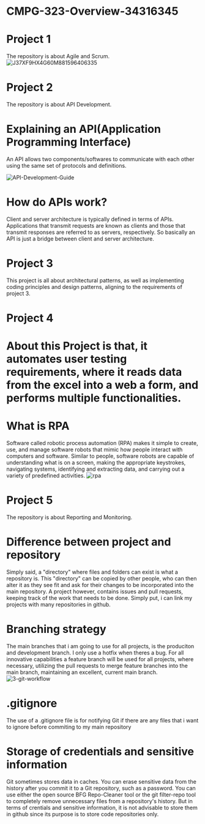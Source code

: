# CMPG-323-Overview-34316345

# Project 1
The repository is about Agile and Scrum.
![J37XF9HX4G60M881596406335](https://user-images.githubusercontent.com/90796051/202502005-ad8a9151-b351-4209-a355-f2148e3004f6.gif)

# Project 2
The repository is about API Development.
# Explaining an API(Application Programming Interface)
An API allows two components/softwares to communicate with each other using the same set of protocols and definitions.

![API-Development-Guide](https://user-images.githubusercontent.com/90796051/188511961-3fb82a25-f5a5-4282-a078-088796fb740a.png)
# How do APIs work?
Client and server architecture is typically defined in terms of APIs.
Applications that transmit requests are known as clients and those that transmit responses are referred to as servers, respectively.
So basically an API is just a bridge between client and server architecture.

# Project 3
This project is all about architectural patterns, as well as implementing coding principles and design patterns, aligning to the requirements of project 3.

# Project 4
# About this Project is that, it automates user testing requirements, where it reads data from the excel into a web a form, and performs multiple functionalities.

# What is RPA
Software called robotic process automation (RPA) makes it simple to create, use, and manage software robots that mimic how people interact with computers and software. Similar to people, software robots are capable of understanding what is on a screen, making the appropriate keystrokes, navigating systems, identifying and extracting data, and carrying out a variety of predefined activities.
![rpa](https://user-images.githubusercontent.com/90796051/198240372-d1ddfaf8-b247-45cb-ac5e-a1223e79aa8b.png)

# Project 5
The repository is about Reporting and Monitoring.

# Difference between project and repository
Simply said, a "directory" where files and folders can exist is what a repository is. This "directory" can be copied by other people, who can then alter it as they see fit and ask for their changes to be incorporated into the main repository. A project however, contains issues and pull requests, keeping track of the work that needs to be done. Simply put, i can link my projects with many repositories in github.

# Branching strategy
The main branches that i am going to use for all projects, is the produciton and development branch. I only use a hotfix when theres a bug.
For all innovative capabilities a feature branch will be used for all projects, where necessary, utilizing the pull requests to merge feature branches into the main branch, maintaining an excellent, current main branch. 
![3-git-workflow](https://user-images.githubusercontent.com/90796051/185407243-6c01ee36-dda1-42a2-8af4-2c200116a3c3.png)

# .gitignore
The use of a .gitignore file is for notifying Git if there are any files that i want to ignore before commiting to my main repository

# Storage of credentials and sensitive information
Git sometimes stores data in caches.
You can erase sensitive data from the history after you commit it to a Git repository, such as a password. You can use either the open source BFG Repo-Cleaner tool or the git filter-repo tool to completely remove unnecessary files from a repository's history. But in terms of crentials and sensitive information, it is not advisable to store them in github since its purpose is to store code repositories only.
